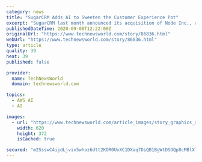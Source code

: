 ```yaml
---
category: news
title: "SugarCRM Adds AI to Sweeten the Customer Experience Pot"
excerpt: "SugarCRM last month announced its acquisition of Node Inc., an artificial intelligence (AI) platform that leverages customer relationship management data and vast external sources. This marks the fourth acquisition by SugarCRM since the company's investment by Menlo Park-based Accel-KKR in August 2018."
publishedDateTime: 2020-09-08T12:22:00Z
originalUrl: "https://www.technewsworld.com/story/86836.html"
webUrl: "https://www.technewsworld.com/story/86836.html"
type: article
quality: 39
heat: 39
published: false

provider:
  name: TechNewsWorld
  domain: technewsworld.com

topics:
  - AWS AI
  - AI

images:
  - url: "https://www.technewsworld.com/article_images/story_graphics_xlarge/xl-2019-customer-experience-1.jpg"
    width: 620
    height: 372
    isCached: true

secured: "m2SsswC4ijdLjvix5whoz6dtt2KOR0UoXC1DXaq7DiQB1BgWtDSOQp8cMBlXlL5WnaCFiMaZW+KP4MZCDsqPZ/+4JdndEzTVxhfRqwCuZ3ITD2KUOpsWtSV4PW2BGCfF0qgzV4RS5uZ76j8PzVijDFEXMEanBls8hv1H5xXNGGnFdywCjmr889PEpZo5fkxphtu6MFOpVoKkaP3MJO5bvhS8uIKaAg0R1IlgEFDOWVj/90uKRYk3H67TL4xYzIdYLwwrUPP3TQ/RPu75D/HuSNuPHXPYLL0bOmBLUp2GoCL70oNy8qy7BuTlkPcen+X44nPoTI3U50Q/VNpmRZDcMGNzUg1OB9/P2AeznBCrMtw=;xtTDaJ65Vgvhi9yffMqDGg=="
---
```


